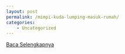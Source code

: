 ```yaml
---
layout: post
permalink: /mimpi-kuda-lumping-masuk-rumah/
categories:
    - Uncategorized
---
```


[Baca Selengkapnya](/08)